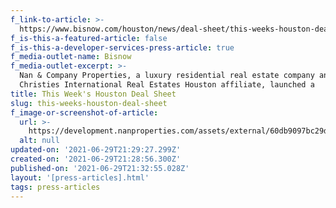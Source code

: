 ```yaml
---
f_link-to-article: >-
  https://www.bisnow.com/houston/news/deal-sheet/this-weeks-houston-deal-sheet-106290
f_is-this-a-featured-article: false
f_is-this-a-developer-services-press-article: true
f_media-outlet-name: Bisnow
f_media-outlet-excerpt: >-
  Nan & Company Properties, a luxury residential real estate company and
  Christies International Real Estates Houston affiliate, launched a
title: This Week's Houston Deal Sheet
slug: this-weeks-houston-deal-sheet
f_image-or-screenshot-of-article:
  url: >-
    https://development.nanproperties.com/assets/external/60db9097bc29d8263cca2492_content_screen_shot_2020-11-12_at_12.29.03_AM.png
  alt: null
updated-on: '2021-06-29T21:29:27.299Z'
created-on: '2021-06-29T21:28:56.300Z'
published-on: '2021-06-29T21:32:55.028Z'
layout: '[press-articles].html'
tags: press-articles
---
```



